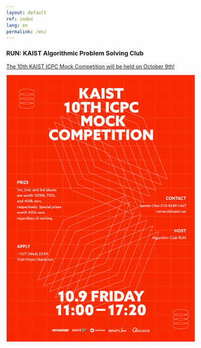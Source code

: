 ```yaml
---
layout: default
ref: index
lang: en
permalink: /en/
---
```


### RUN: KAIST Algorithmic Problem Solving Club

[The 10th KAIST ICPC Mock Competition will be held on October 9th!](https://kaist.run/en/contest/2020-fall)

![poster](/contest/2020-fall/poster_en.jpg)
